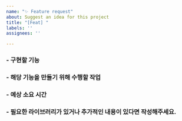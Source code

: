 ```yaml
---
name: "✨ Feature request"
about: Suggest an idea for this project
title: "[Feat] "
labels: ''
assignees: ''

---
```


### - 구현할 기능


### - 해당 기능을 만들기 위해 수행할 작업


### - 예상 소요 시간


### - 필요한 라이브러리가 있거나 추가적인 내용이 있다면 작성해주세요.


<!-- assignees를 설정했는지 확인해주세요! -->
